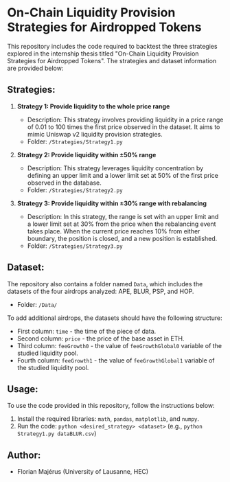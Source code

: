 # On-Chain Liquidity Provision Strategies for Airdropped Tokens

This repository includes the code required to backtest the three strategies explored in the internship thesis titled "On-Chain Liquidity Provision Strategies for Airdropped Tokens". The strategies and dataset information are provided below:

## Strategies:

1. **Strategy 1: Provide liquidity to the whole price range**
    - Description: This strategy involves providing liquidity in a price range of 0.01 to 100 times the first price observed in the dataset. It aims to mimic Uniswap v2 liquidity provision strategies.
    - Folder: `/Strategies/Strategy1.py`

2. **Strategy 2: Provide liquidity within ±50% range**
    - Description: This strategy leverages liquidity concentration by defining an upper limit and a lower limit set at 50% of the first price observed in the database.
    - Folder: `/Strategies/Strategy2.py`

3. **Strategy 3: Provide liquidity within ±30% range with rebalancing**
    - Description: In this strategy, the range is set with an upper limit and a lower limit set at 30% from the price when the rebalancing event takes place. When the current price reaches 10% from either boundary, the position is closed, and a new position is established.
    - Folder: `/Strategies/Strategy3.py`

## Dataset:

The repository also contains a folder named `Data`, which includes the datasets of the four airdrops analyzed: APE, BLUR, PSP, and HOP.

- Folder: `/Data/`

To add additional airdrops, the datasets should have the following structure:

- First column: `time` - the time of the piece of data.
- Second column: `price` - the price of the base asset in ETH.
- Third column: `feeGrowth0` - the value of `feeGrowthGlobal0` variable of the studied liquidity pool.
- Fourth column: `feeGrowth1` - the value of `feeGrowthGlobal1` variable of the studied liquidity pool. 

## Usage:

To use the code provided in this repository, follow the instructions below:

1. Install the required libraries: `math`, `pandas`, `matplotlib`, and `numpy`. 
2. Run the code: `python <desired_strategy> <dataset>` (e.g., `python Strategy1.py dataBLUR.csv`)

## Author:

- Florian Majérus (University of Lausanne, HEC)
